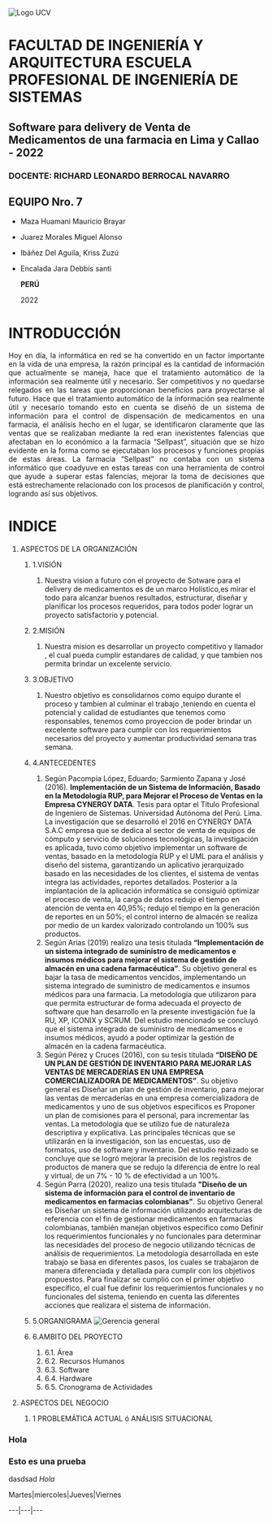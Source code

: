 ![Logo UCV](https://ucv.blackboard.com/branding/_1_1/loginLogo/CustomLoginLogo.png?m=k9sq4hbz)

# FACULTAD DE INGENIERÍA Y ARQUITECTURA ESCUELA PROFESIONAL DE INGENIERÍA DE SISTEMAS

## Software para delivery de Venta de Medicamentos de una farmacia en Lima y Callao - 2022

### DOCENTE: RICHARD LEONARDO BERROCAL NAVARRO

## EQUIPO Nro. 7

* Maza Huamani Mauricio Brayar
* Juarez Morales Miguel Alonso
* Ibáñez Del Aguila, Kriss Zuzú
* Encalada Jara Debbis santi

    **PERÚ**

    2022

# INTRODUCCIÓN

<p style='text-align: justify;'>  
Hoy en día, la informática en red se ha convertido en un factor importante en la vida de una empresa, la razón principal es la cantidad de información que actualmente se maneja, hace que el tratamiento automático de la información sea realmente útil y necesario.
Ser competitivos y no quedarse relegados en las tareas que proporcionan beneficios para proyectarse al futuro.
Hace que el tratamiento automático de la información sea realmente útil y necesario tomando esto en cuenta se diseñó de un sistema de información para el control de dispensación de medicamentos en una farmacia, el análisis hecho en el lugar, se identificaron claramente que las ventas que se realizaban mediante la red eran inexistentes falencias que afectaban en lo económico 
a la farmacia “Sellpast”, situación que se hizo evidente en la forma como se ejecutaban los procesos y funciones propias de estas áreas.
La farmacia “Sellpast” no contaba con un sistema informático que coadyuve en estas tareas con una herramienta de control que ayude a superar estas falencias, mejorar la toma de decisiones que está estrechamente relacionado con los procesos de planificación y control, logrando así sus objetivos.
</p>

# INDICE

1. ASPECTOS DE LA ORGANIZACIÓN
  
    1. 1.VISIÓN 
         1. Nuestra vision a futuro con el proyecto de Sotware para el delivery de medicamentos es de un marco Holistico,es mirar el todo para alcanzar                             buenos resultados, estructurar, diseñar y planificar los procesos requeridos, para todos poder lograr un proyecto satisfactorio y potencial.
  
    2. 2.MISIÓN
         1. Nuestra mision es desarrollar un proyecto competitivo y llamador , el cual pueda cumplir estandares de calidad, y que tambien nos permita brindar un                  excelente servicio. 
  
  
    3. 3.OBJETIVO
        1. Nuestro objetivo es consolidarnos como equipo durante el proceso y tambien al culminar el trabajo ,teniendo en cuenta el potencial y calidad de estudiantes que tenemos como responsables, tenemos como proyeccion de poder brindar un excelente software para cumplir con los requerimientos necesarios del proyecto y aumentar productividad semana tras semana.
        
    5. 4.ANTECEDENTES
        1. Según Pacompia López, Eduardo; Sarmiento Zapana y José (2016). **Implementación de un Sistema de Información, Basado en la Metodología RUP, para Mejorar el Proceso de Ventas en la Empresa CYNERGY DATA**. Tesis para optar el Título Profesional de Ingeniero de Sistemas. Universidad Autónoma del Perú. Lima. La investigación que se desarrolló el 2016 en CYNERGY DATA S.A.C empresa que se dedica al sector de venta de equipos de cómputo y servicio de soluciones tecnológicas, la investigación es aplicada, tuvo como objetivo implementar un software de ventas, basado en la metodología RUP y el UML para el análisis y diseño del sistema, garantizando un aplicativo jerarquizado basado en las necesidades de los clientes, el sistema de ventas integra las actividades, reportes detallados. Posterior a la implantación de la aplicación informática se consiguió optimizar el proceso de venta, la carga de datos redujo el tiempo en atención de venta en 40,95%; redujo el tiempo en la generación de reportes en un 50%; el control interno de almacén se realiza por medio de un kardex valorizado controlando un 100% sus productos. 
        2. Según Arias (2019) realizo una tesis titulada **“Implementación de un sistema integrado de suministro de medicamentos e insumos médicos para mejorar el sistema de gestión de almacén en una cadena farmacéutica”**. Su objetivo general es bajar la tasa de medicamentos vencidos, implementando un sistema integrado de suministro de medicamentos e insumos médicos para una farmacia. La metodología que utilizaron para que permita estructurar de forma adecuada el proyecto de software que han desarrollo en la presente investigación fue la RU, XP, ICONIX y SCRUM. Del estudio mencionado se concluyó que el sistema integrado de suministro de medicamentos e insumos médicos, ayudó a poder optimizar la gestión de almacén en la cadena farmacéutica.
        3. Según Pérez y Cruces (2016), con su tesis titulada **“DISEÑO DE UN PLAN DE GESTIÓN DE INVENTARIO PARA MEJORAR LAS VENTAS DE MERCADERÍAS EN UNA EMPRESA COMERCIALIZADORA DE MEDICAMENTOS”**. Su objetivo general es Diseñar un plan de gestión de inventario, para mejorar las ventas de mercaderías en una empresa comercializadora de medicamentos y uno de sus objetivos específicos es Proponer un plan de comisiones para el personal, para incrementar las ventas. La metodología que se utilizo fue de naturaleza descriptiva y explicativa. Las principales técnicas que se utilizarán en la investigación, son las encuestas, uso de formatos, uso de software y inventario. Del estudio realizado se concluye que se logró mejorar la precisión de los registros de productos de manera que se redujo la diferencia de entre lo real y virtual, de un 7% - 10 % de efectividad a un 100%.
        4. Según Parra (2020), realizo una tesis titulada **"Diseño de un sistema de información para el control de inventario de medicamentos en farmacias colombianas"**. Su objetivo General es Diseñar un sistema de información utilizando arquitecturas de referencia con el fin de gestionar medicamentos en farmacias colombianas, también manejan objetivos especifico como Definir los requerimientos funcionales y no funcionales para determinar las necesidades del proceso de negocio utilizando técnicas de análisis de requerimientos. La metodología desarrollada en este trabajo se basa en diferentes pasos, los cuales se trabajaron de manera diferenciada y detallada para cumplir con los objetivos propuestos. Para finalizar se cumplió con el primer objetivo específico, el cual fue definir los requerimientos funcionales y no funcionales del sistema, teniendo en cuenta las diferentes acciones que realizara el sistema de información.

    5. 5.ORGANIGRAMA
    ![Gerencia general](https://user-images.githubusercontent.com/71146984/162886042-04d6954b-4eb2-4009-890b-58b32dff254b.png)
    6. 6.AMBITO DEL PROYECTO
       1. 6.1. Área 
       2. 6.2. Recursos Humanos
       3. 6.3. Software
       4. 6.4. Hardware
       5. 6.5. Cronograma de Actividades  
       
2. ASPECTOS DEL NEGOCIO
   
   1. 1 PROBLEMÁTICA ACTUAL ó ANÁLISIS SITUACIONAL
   

### Hola 
### Esto es una prueba 

dasdsad
*Hola*

Martes|miercoles|Jueves|Viernes

---|---|---
